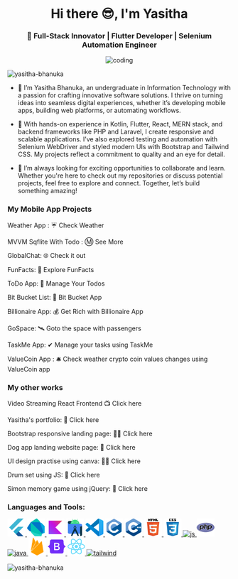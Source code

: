 <h1 align="center">Hi there 😎, I'm Yasitha <br/> <h3 align="center"> 🚀 Full-Stack Innovator | Flutter Developer | Selenium Automation Engineer </h3></h3> </h1> <p align="center"> <img alt="coding" width="400" height="300" src="https://i.pinimg.com/originals/81/17/8b/81178b47a8598f0c81c4799f2cdd4057.gif"></p> <p align="left"> <img src="https://komarev.com/ghpvc/?username=yasitha-bhanuka&label=Profile%20views&color=0e75b6&style=flat" alt="yasitha-bhanuka" /> </p> <p align="left">  </p>

- 🌱 I’m Yasitha Bhanuka, an undergraduate in Information Technology with a passion for crafting innovative software solutions. I thrive on turning ideas into seamless digital experiences, whether it’s developing mobile apps, building web platforms, or automating workflows.

- 💬 With hands-on experience in Kotlin, Flutter, React, MERN stack, and backend frameworks like PHP and Laravel, I create responsive and scalable applications. I’ve also explored testing and automation with Selenium WebDriver and styled modern UIs with Bootstrap and Tailwind CSS. My projects reflect a commitment to quality and an eye for detail.

- 🧘 I’m always looking for exciting opportunities to collaborate and learn. Whether you're here to check out my repositories or discuss potential projects, feel free to explore and connect. Together, let’s build something amazing!



<h3 align="left">My Mobile App Projects </h3> <p align="left">Weather App : <a href="https://github.com/Yasitha-Bhanuka/weatherapp.git" target="_blank" style="text-decoration: none;"> ☔ Check Weather</a></p> <p align="left">MVVM Sqflite With Todo : <a href="https://github.com/Yasitha-Bhanuka/todoenhanzer" target="_blank" style="text-decoration: none;"> Ⓜ️ See More</a></p> <p align="left">GlobalChat: <a href="https://github.com/Yasitha-Bhanuka/GlobalChat-Flutter-App" target="_blank" style="text-decoration: none;"> 🌐 Check it out</a></p> <p align="left">FunFacts: <a href="https://github.com/Yasitha-Bhanuka/FunFacts-App" target="_blank" style="text-decoration: none;"> 🤩 Explore FunFacts</a></p> <p align="left">ToDo App: <a href="https://github.com/Yasitha-Bhanuka/Todo-App-Using-Flutter.git" target="_blank" style="text-decoration: none;"> 📝 Manage Your Todos</a></p> <p align="left">Bit Bucket List: <a href="https://github.com/Yasitha-Bhanuka/Bucket-List-Flutter-App-With-Firebase.git" target="_blank" style="text-decoration: none;"> 🧺 Bit Bucket App</a></p> <p align="left">Billionaire App: <a href="https://github.com/Yasitha-Bhanuka/Billionaire-Flutter-App.git" target="_blank" style="text-decoration: none;"> 💰 Get Rich with Billionaire App</a></p> <p align="left">GoSpace: <a href="https://github.com/Yasitha-Bhanuka/GoSpace-Flutter-App.git" target="_blank" style="text-decoration: none;"> 🛰 Goto the space with passengers</a></p> <p align="left">TaskMe App: <a href="https://github.com/Yasitha-Bhanuka/TaskMe-Flutter-App.git " target="_blank" style="text-decoration: none;"> ✔ Manage your tasks using TaskMe</a></p> <p align="left">ValueCoin App : <a href="https://github.com/Yasitha-Bhanuka/ValueCoin-App.git" target="_blank" style="text-decoration: none;"> 🛎 Check weather crypto coin values changes using ValueCoin app</a></p>



<h3 align="left">My other works</h3>
<p align="left">Video Streaming React Frontend<a href="https://srlvideostreaming.netlify.app/" target="_blank" style="text-decoration: none;" > 📺 Click here</a></p>
<p align="left">Yasitha's portfolio:<a href="https://yasitha-bhanuka.github.io/Yasitha-s-Portfolio/" target="_blank" style="text-decoration: none;" > 🦁 Click here</a></p>
<p align="left">Bootstrap responsive landing page:<a href="https://yasitha-bhanuka.github.io/Bootstrap-responsive-page/" target="_blank" style="text-decoration: none;" > 🐱‍🚀 Click here</a></p>
<p align="left">Dog app landing website page:<a href="https://yasitha-bhanuka.github.io/Dog-App-Bootstrap-Responsive-Landing-Page/" target="_blank" style="text-decoration: none;"> 🐶 Click here</a></p>
<p align="left">UI design practise using canva:<a href="https://aiainsurance435e6ry.my.canva.site/" target="_blank" style="text-decoration: none;"> 🐱‍🐉 Click here</a></p>
<p align="left">Drum set using JS:<a href="https://yasitha-bhanuka.github.io/Drum-Stick-Project/" target="_blank" style="text-decoration: none;"> 🤺 Click here</a></p>
<p align="left">Simon memory game using jQuery:<a href="https://yasitha-bhanuka.github.io/Simon-Memory-Game/" target="_blank" style="text-decoration: none;"> 🧠 Click here</a></p>

<h3 align="left">Languages and Tools:</h3>
<p align="left"> <a href="https://flutter.dev/" target="_blank" rel="noreferrer"> <img src="https://raw.githubusercontent.com/devicons/devicon/master/icons/flutter/flutter-original.svg" alt="flutter" width="40" height="40"/> </a> <a href="https://dart.dev/" target="_blank" rel="noreferrer"> <img src="https://raw.githubusercontent.com/devicons/devicon/master/icons/dart/dart-original.svg" alt="dart" width="40" height="40"/> </a> <a href="https://kotlinlang.org/" target="_blank" rel="noreferrer"> <img src="https://raw.githubusercontent.com/devicons/devicon/master/icons/kotlin/kotlin-original.svg" alt="kotlin" width="40" height="40"/> </a> <a href="https://developer.android.com/studio" target="_blank" rel="noreferrer"> <img src="https://raw.githubusercontent.com/devicons/devicon/master/icons/androidstudio/androidstudio-original.svg" alt="android studio" width="40" height="40"/> </a> <a href="https://code.visualstudio.com/" target="_blank" rel="noreferrer"> <img src="https://raw.githubusercontent.com/devicons/devicon/master/icons/vscode/vscode-original.svg" alt="visual studio code" width="40" height="40"/> </a> <a href="https://www.cprogramming.com/" target="_blank" rel="noreferrer"> <img src="https://raw.githubusercontent.com/devicons/devicon/master/icons/c/c-original.svg" alt="c" width="40" height="40"/> </a> <a href="https://www.cplusplus.com/" target="_blank" rel="noreferrer"> <img src="https://raw.githubusercontent.com/devicons/devicon/master/icons/cplusplus/cplusplus-original.svg" alt="c++" width="40" height="40"/> </a> <a href="https://www.w3.org/html/" target="_blank" rel="noreferrer"> <img src="https://raw.githubusercontent.com/devicons/devicon/master/icons/html5/html5-original-wordmark.svg" alt="html5" width="40" height="40"/> </a> <a href="https://www.w3schools.com/css/" target="_blank" rel="noreferrer"> <img src="https://raw.githubusercontent.com/devicons/devicon/master/icons/css3/css3-original-wordmark.svg" alt="css3" width="40" height="40"/>  <a href="https://www.w3schools.com/js/" target="_blank" rel="noreferrer"> <img src="https://www.svgrepo.com/show/349419/javascript.svg" alt="js" width="40" height="40"/> </a>
 <a href="https://www.php.net" target="_blank" rel="noreferrer"> <img src="https://raw.githubusercontent.com/devicons/devicon/master/icons/php/php-original.svg" alt="php" width="40" height="40"/> </a> </a> <a href="https://www.w3schools.com/java/java_intro.asp" target="_blank" rel="noreferrer"> <img src="https://www.svgrepo.com/show/303388/java-4-logo.svg" alt="java" width="40" height="40"/> </a> <a href="https://firebase.google.com/" target="_blank" rel="noreferrer"> <img src="https://raw.githubusercontent.com/devicons/devicon/master/icons/firebase/firebase-plain.svg" alt="firebase" width="40" height="40"/> </a> <a href="https://getbootstrap.com/" target="_blank" rel="noreferrer"> <img src="https://raw.githubusercontent.com/devicons/devicon/master/icons/bootstrap/bootstrap-plain.svg" alt="bootstrap" width="40" height="40"/> </a> <a href="https://reactjs.org/" target="_blank" rel="noreferrer"> <img src="https://raw.githubusercontent.com/devicons/devicon/master/icons/react/react-original.svg" alt="react" width="40" height="40"/> </a> <a href="https://tailwindcss.com/" target="_blank" rel="noreferrer"> <img src="https://encrypted-tbn0.gstatic.com/images?q=tbn:ANd9GcR_BuIzY141a5nIZoGEQkFYPN_f3bQddC4uu5ctRPO1Ftp6BNy_iV5foebwEIYesnZLA6c&usqp=CAU" alt="tailwind" width="50" height="35"/>
</a> </p>


<p><img align="center" src="https://github-readme-streak-stats.herokuapp.com/?user=yasitha-bhanuka&" alt="yasitha-bhanuka" /></p>
